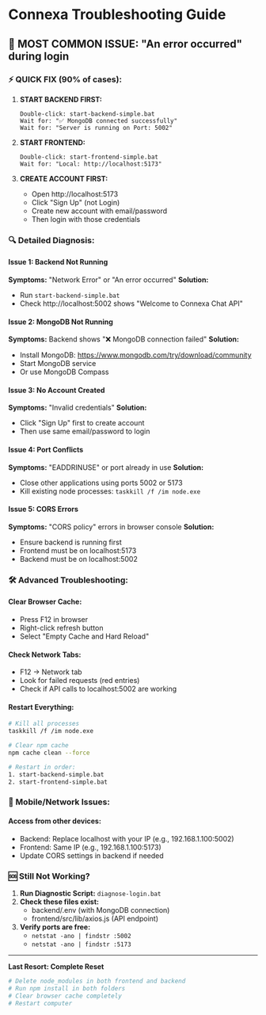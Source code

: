 # Connexa Troubleshooting Guide

## 🚨 MOST COMMON ISSUE: "An error occurred" during login

### ⚡ QUICK FIX (90% of cases):

1. **START BACKEND FIRST:**
   ```
   Double-click: start-backend-simple.bat
   Wait for: "✅ MongoDB connected successfully"
   Wait for: "Server is running on Port: 5002"
   ```

2. **START FRONTEND:**
   ```
   Double-click: start-frontend-simple.bat
   Wait for: "Local: http://localhost:5173"
   ```

3. **CREATE ACCOUNT FIRST:**
   - Open http://localhost:5173
   - Click "Sign Up" (not Login)
   - Create new account with email/password
   - Then login with those credentials

### 🔍 Detailed Diagnosis:

#### Issue 1: Backend Not Running
**Symptoms:** "Network Error" or "An error occurred"
**Solution:**
- Run `start-backend-simple.bat`
- Check http://localhost:5002 shows "Welcome to Connexa Chat API"

#### Issue 2: MongoDB Not Running  
**Symptoms:** Backend shows "❌ MongoDB connection failed"
**Solution:**
- Install MongoDB: https://www.mongodb.com/try/download/community
- Start MongoDB service
- Or use MongoDB Compass

#### Issue 3: No Account Created
**Symptoms:** "Invalid credentials" 
**Solution:**
- Click "Sign Up" first to create account
- Then use same email/password to login

#### Issue 4: Port Conflicts
**Symptoms:** "EADDRINUSE" or port already in use
**Solution:**
- Close other applications using ports 5002 or 5173
- Kill existing node processes: `taskkill /f /im node.exe`

#### Issue 5: CORS Errors
**Symptoms:** "CORS policy" errors in browser console
**Solution:**
- Ensure backend is running first
- Frontend must be on localhost:5173
- Backend must be on localhost:5002

### 🛠️ Advanced Troubleshooting:

#### Clear Browser Cache:
- Press F12 in browser
- Right-click refresh button
- Select "Empty Cache and Hard Reload"

#### Check Network Tabs:
- F12 → Network tab
- Look for failed requests (red entries)
- Check if API calls to localhost:5002 are working

#### Restart Everything:
```bash
# Kill all processes
taskkill /f /im node.exe

# Clear npm cache
npm cache clean --force

# Restart in order:
1. start-backend-simple.bat
2. start-frontend-simple.bat
```

### 📱 Mobile/Network Issues:

#### Access from other devices:
- Backend: Replace localhost with your IP (e.g., 192.168.1.100:5002)
- Frontend: Same IP (e.g., 192.168.1.100:5173)
- Update CORS settings in backend if needed

### 🆘 Still Not Working?

1. **Run Diagnostic Script:** `diagnose-login.bat`
2. **Check these files exist:**
   - backend/.env (with MongoDB connection)
   - frontend/src/lib/axios.js (API endpoint)
3. **Verify ports are free:**
   - `netstat -ano | findstr :5002`
   - `netstat -ano | findstr :5173`

---

**Last Resort: Complete Reset**
```bash
# Delete node_modules in both frontend and backend
# Run npm install in both folders
# Clear browser cache completely
# Restart computer
```
